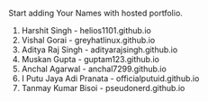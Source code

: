 Start adding Your Names with hosted portfolio.

1. Harshit Singh - helios1101.github.io
2. Vishal Gorai - greyhatlinux.github.io
3. Aditya Raj Singh - adityarajsingh.github.io
4. Muskan Gupta - guptam123.github.io
5. Anchal Agarwal - anchal7299.github.io
6. I Putu Jaya Adi Pranata - officialputuid.github.io
7. Tanmay Kumar Bisoi - pseudonerd.github.io
